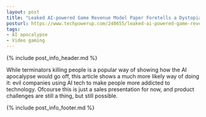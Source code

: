```yaml
---
layout: post
title: "Leaked AI-powered Game Revenue Model Paper Foretells a Dystopian Nightmare"
posturl: https://www.techpowerup.com/240655/leaked-ai-powered-game-revenue-model-paper-foretells-a-dystopian-nightmare
tags:
- AI apocalypse
- Video gaming
---
```


{% include post_info_header.md %}

While terminators killing people is a popular way of showing how the AI apocalypse would go off, this article shows a much more likely way of doing it: evil companies using AI tech to make people more addicted to technology. Ofcourse this is just a sales presentation for now, and product challenges are still a thing, but still possible.

<!--more-->
{% include post_info_footer.md %}
